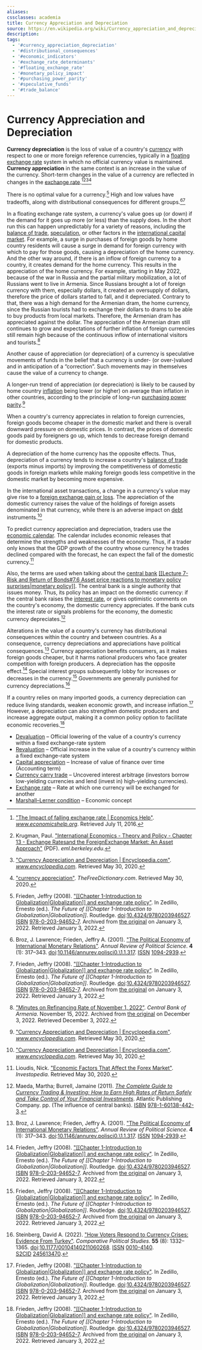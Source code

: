 ```yaml
---
aliases:
cssclasses: academia
title: Currency Appreciation and Depreciation
source: https://en.wikipedia.org/wiki/Currency_appreciation_and_depreciation
description:
tags:
  - '#currency_appreciation_depreciation'
  - '#distributional_consequences'
  - '#economic_indicators'
  - '#exchange_rate_determinants'
  - '#floating_exchange_rate'
  - '#monetary_policy_impact'
  - '#purchasing_power_parity'
  - '#speculative_funds'
  - '#trade_balance'
---
```

# Currency Appreciation and Depreciation

**Currency depreciation** is the loss of value of a country's [currency](https://en.wikipedia.org/wiki/Currency "Currency") with respect to one or more foreign reference currencies,  typically in a [floating exchange rate](https://en.wikipedia.org/wiki/Floating_exchange_rate "Floating exchange rate") system in which no official currency value is maintained. **Currency appreciation** in the same context is an increase in the value of the currency. Short-term changes in the value of a currency are reflected in changes in the [exchange rate](https://en.wikipedia.org/wiki/Exchange_rate "Exchange rate").[^1][^2][^3][^4]

There is no optimal value for a currency.[^5] High and low values have tradeoffs,  along with distributional consequences for different groups.[^6][^5]

In a floating exchange rate system,  a currency's value goes up (or down) if the demand for it goes up more (or less) than the supply does. In the short run this can happen unpredictably for a variety of reasons,  including the [balance of trade](https://en.wikipedia.org/wiki/Balance_of_trade "Balance of trade"),  [speculation](https://en.wikipedia.org/wiki/Speculation "Speculation"),  or other factors in the [international capital market](https://en.wikipedia.org/wiki/Capital_account "Capital account"). For example,  a surge in purchases of foreign goods by home country residents will cause a surge in demand for foreign currency with which to pay for those goods,  causing a depreciation of the home currency. And the other way around,  if there is an inflow of foreign currency to a country,  it creates demand for the home currency. This results in the appreciation of the home currency. For example,  starting in May 2022,  because of the war in Russia and the partial military mobilization,  a lot of Russians went to live in Armenia. Since Russians brought a lot of foreign currency with them,  especially dollars,  it created an oversupply of dollars,  therefore the price of dollars started to fall,  and it depreciated. Contrary to that,  there was a high demand for the Armenian dram,  the home currency,  since the Russian tourists had to exchange their dollars to drams to be able to buy products from local markets. Therefore,  the Armenian dram has appreciated against the dollar. The appreciation of the Armenian dram still continues to grow and expectations of further inflation of foreign currencies still remain high because of the continuous inflow of international visitors and tourists.[^7]

Another cause of appreciation (or depreciation) of a currency is speculative movements of funds in the belief that a currency is under- (or over-)valued and in anticipation of a “correction”. Such movements may in themselves cause the value of a currency to change.

A longer-run trend of appreciation (or depreciation) is likely to be caused by home country [inflation](https://en.wikipedia.org/wiki/Inflation "Inflation") being lower (or higher) on average than inflation in other countries,  according to the principle of long-run [purchasing power parity](https://en.wikipedia.org/wiki/Purchasing_power_parity "Purchasing power parity").[^3]

When a country's currency appreciates in relation to foreign currencies,  foreign goods become cheaper in the domestic market and there is overall downward pressure on domestic prices. In contrast,  the prices of domestic goods paid by foreigners go up,  which tends to decrease foreign demand for domestic products.

A depreciation of the home currency has the opposite effects. Thus,  depreciation of a currency tends to increase a country's [balance of trade](https://en.wikipedia.org/wiki/Balance_of_trade "Balance of trade") (exports minus imports) by improving the competitiveness of domestic goods in foreign markets while making foreign goods less competitive in the domestic market by becoming more expensive.

In the international asset transactions,  a change in a currency's value may give rise to a [foreign exchange gain or loss](https://en.wikipedia.org/wiki/Foreign_exchange_risk "Foreign exchange risk"). The appreciation of the domestic currency raises the value of the holdings of foreign assets denominated in that currency,  while there is an adverse impact on [debt](https://en.wikipedia.org/wiki/Debt "Debt") instruments.[^3]

To predict currency appreciation and depreciation,  traders use the [economic calendar](https://en.wikipedia.org/wiki/Economic_calendar "Economic calendar"). The calendar includes economic releases that determine the strengths and weaknesses of the economy. Thus,  if a trader only knows that the GDP growth of the country whose currency he trades declined compared with the forecast,  he can expect the fall of the domestic currency.[^8]

Also,  the terms are used when talking about the [central bank](https://en.wikipedia.org/wiki/Central_bank "Central bank") [[[Lecture 7-Risk and Return of Bonds#7.6 Asset price reactions to monetary policy surprises|monetary policy]]](https://en.wikipedia.org/wiki/Monetary_policy "Monetary policy"). The central bank is a single authority that issues money. Thus,  its policy has an impact on the domestic currency: if the central bank raises the [interest rate](https://en.wikipedia.org/wiki/Interest_rate "Interest rate"),  or gives optimistic comments on the country's economy,  the domestic currency appreciates. If the bank cuts the interest rate or signals problems for the economy,  the domestic currency depreciates.[^9]

Alterations in the value of a country's currency has distributional consequences within the country and between countries. As a consequence,  currency depreciations and appreciations have political consequences.[^6] Currency appreciation benefits consumers,  as it makes foreign goods cheaper,  but it harms national producers who face greater competition with foreign producers. A depreciation has the opposite effect.[^5] Special interest groups subsequently lobby for increases or decreases in the currency.[^5] Governments are generally punished for currency depreciations.[^10]

If a country relies on many imported goods,  a currency depreciation can reduce living standards,  weaken economic growth,  and increase inflation.[^5] However,  a depreciation can also strengthen domestic producers and increase aggregate output,  making it a common policy option to facilitate economic recoveries.[^5]

- [Devaluation](https://en.wikipedia.org/wiki/Devaluation "Devaluation") – Official lowering of the value of a country's currency within a fixed exchange-rate system
- [Revaluation](https://en.wikipedia.org/wiki/Revaluation "Revaluation") – Official increase in the value of a country's currency within a fixed exchange-rate system
- [Capital appreciation](https://en.wikipedia.org/wiki/Capital_appreciation "Capital appreciation") – Increase of value of finance over time (Accounting term)
- [Currency carry trade](https://en.wikipedia.org/wiki/Currency_carry_trade "Currency carry trade") – Uncovered interest arbitrage (investors borrow low-yielding currencies and lend (invest in) high-yielding currencies).
- [Exchange rate](https://en.wikipedia.org/wiki/Exchange_rate "Exchange rate") – Rate at which one currency will be exchanged for another
- [Marshall–Lerner condition](https://en.wikipedia.org/wiki/Marshall%E2%80%93Lerner_condition "Marshall–Lerner condition") – Economic concept

[^1]: ["The Impact of falling exchange rate | Economics Help"](http://www.economicshelp.org/blog/437/trade/effects-of-falling-exchange-rates/). *www.economicshelp.org*. Retrieved July 11,  2016.
[^2]: Krugman,  Paul. ["International Economics - Theory and Policy - Chapter 13 - Exchange Ratesand the ForeignExchange Market: An Asset Approach"](https://eml.berkeley.edu/~obstfeld/182_sp06/c13.pdf) (PDF). *eml.berkeley.edu*.
[^3]: ["Currency Appreciation and Depreciation | Encyclopedia.com"](https://www.encyclopedia.com/social-sciences/applied-and-social-sciences-magazines/currency-appreciation-and-depreciation). *www.encyclopedia.com*. Retrieved May 30,  2020.
[^4]: ["currency appreciation"](https://financial-dictionary.thefreedictionary.com/currency+appreciation). *TheFreeDictionary.com*. Retrieved May 30,  2020.
[^5]: Frieden,  Jeffry (2008). ["[[Chapter 1-Introduction to Globalization|Globalization]] and exchange rate policy"](https://web.archive.org/web/20220103160048/https://www.taylorfrancis.com/chapters/edit/10.4324/9780203946527-32/globalization-exchange-rate-policy-jeffry-frieden). In Zedillo,  Ernesto (ed.). *The Future of [[Chapter 1-Introduction to Globalization|Globalization]]*. Routledge. [doi](https://en.wikipedia.org/wiki/Doi_\(identifier\) "Doi (identifier)"):[10.4324/9780203946527](https://doi.org/10.4324%2F9780203946527). [ISBN](https://en.wikipedia.org/wiki/ISBN_\(identifier\) "ISBN (identifier)") [978-0-203-94652-7](https://en.wikipedia.org/wiki/Special:BookSources/978-0-203-94652-7 "Special:BookSources/978-0-203-94652-7"). Archived from [the original](https://www.taylorfrancis.com/chapters/edit/10.4324/9780203946527-32/globalization-exchange-rate-policy-jeffry-frieden) on January 3,  2022. Retrieved January 3,  2022.
[^6]: Broz,  J. Lawrence; Frieden,  Jeffry A. (2001). ["The Political Economy of International Monetary Relations"](https://doi.org/10.1146%2Fannurev.polisci0.\1.1.317). *Annual Review of Political Science*. **4** (1): 317–343. [doi](https://en.wikipedia.org/wiki/Doi_\(identifier\) "Doi (identifier)"):[10.1146/annurev.polisci0.\1.1.317](https://doi.org/10.1146%2Fannurev.polisci0.\1.1.317). [ISSN](https://en.wikipedia.org/wiki/ISSN_\(identifier\) "ISSN (identifier)") [1094-2939](https://search.worldcat.org/issn/1094-2939).
[^7]: ["Minutes on Refinancing Rate of November 1,        2022"](https://web.archive.org/web/20221203193852/https://www.cba.am/EN/News/Pages/news_28-06-22-1.aspx/accpractice.aspx#sthash.vGvUGyJf.dpbs). *Central Bank of Armenia*. November 15,  2022. Archived from [the original](https://www.cba.am/EN/News/Pages/news_28-06-22-1.aspx/accpractice.aspx#sthash.vGvUGyJf.dpbs) on December 3,  2022. Retrieved December 3,  2022.
[^8]: Lioudis,  Nick. ["Economic Factors That Affect the Forex Market"](https://www.investopedia.com/articles/forex/11/economic-factors-affecting-forex.asp). *Investopedia*. Retrieved May 30,  2020.
[^9]: Maeda,  Martha; Burrell,  Jamaine (2011). [*The Complete Guide to Currency Trading & Investing: How to Earn High Rates of Return Safely and Take Control of Your Financial Investments*](https://books.google.com/books?id=LTa9U_FptOoC). Atlantic Publishing Company. pp. (The influence of central banks). [ISBN](https://en.wikipedia.org/wiki/ISBN_\(identifier\) "ISBN (identifier)") [978-1-60138-442-3](https://en.wikipedia.org/wiki/Special:BookSources/978-1-60138-442-3 "Special:BookSources/978-1-60138-442-3").
[^10]: Steinberg,  David A. (2022). ["How Voters Respond to Currency Crises: Evidence From Turkey"](https://doi.org/10.1177/00104140211060268). *Comparative Political Studies*. **55** (8): 1332–1365. [doi](https://en.wikipedia.org/wiki/Doi_\(identifier\) "Doi (identifier)"):[10.1177/00104140211060268](https://doi.org/10.1177%2F00104140211060268). [ISSN](https://en.wikipedia.org/wiki/ISSN_\(identifier\) "ISSN (identifier)") [0010-4140](https://search.worldcat.org/issn/0010-4140). [S2CID](https://en.wikipedia.org/wiki/S2CID_\(identifier\) "S2CID (identifier)") [245613470](https://api.semanticscholar.org/CorpusID:245613470).